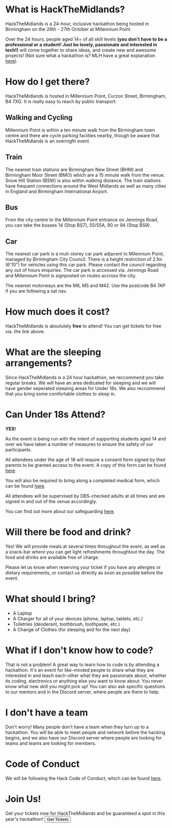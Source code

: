 # What is HackTheMidlands?
HackTheMidlands is a 24-hour, inclusive hackathon being hosted in Birmingham on the 26th - 27th October at Millennium Point.

Over the 24 hours, people aged 14+ of all skill levels **(you don't have to be a professional or a student! Just be lovely, passionate and interested in tech!)** will come together to share ideas, and create new and awesome projects! (Not sure what a hackathon is? MLH have a great explanation [here](https://mlh.io/college-administrator-hackathon-guide)).

# How do I get there?
HackTheMidlands is hosted in Millennium Point, Curzon Street, Birmingham, B4 7XG. It is really easy to reach by public transport.

## Walking and Cycling
Millennium Point is within a ten minute walk from the Birmingham town centre and there are cycle parking faciities nearby, though be aware that HackTheMidlands is an overnight event.

## Train
The nearest train stations are Birmingham New Street (BHM) and Birmingham Moor Street (BMO) which are a 15 minute walk from the venue. Snow Hill Station (BSW) is also within walking distance. The train stations have frequent connections around the West Midlands as well as many cities in England and Birmingham International Airport.

## Bus
From the city centre to the Millennium Point entrance on Jennings Road, you can take the busses 14 (Stop BS7), 55/55A, 90 or 94 (Stop BS9).

## Car
The nearest car park is a muti-storey car park adjacent to Milennium Point, managed by Birmingham City Council. There is a height restriction of 2.1m (6'10") for vehicles using this car park. Please contact the council regarding any out of hours enquiries. The car park is accessed via. Jennings Road and Millennium Point is signposted on routes accross the city.

The nearest motorways are the M6, M5 and M42. Use the postcode B4 7AP if you are following a sat nav.

# How much does it cost?
HackTheMidlands is absolutely **free** to attend! You can get tickets for free via. the link above.

# What are the sleeping arrangements?
Since HackTheMidlands is a 24 hour hackathon, we reccommend you take regular breaks. We will have an area dedicated for sleeping and we will have gender seperated sleeping areas for Under 18s. We also reccommend that you bring some comfortable clothes to sleep in.

# Can Under 18s Attend?
**YES!**

As the event is being run with the intent of supporting students aged 14 and over we have taken a number of measures to ensure the safety of our participants.

All attendees under the age of 18 will require a consent form signed by their parents to be granted access to the event. A copy of this form can be found [here](https://hackthemidlands.com/docs/safeguarding/ConsentForm.pdf).

You will also be required to bring along a completed medical form, which can be found [here](https://hackthemidlands.com/docs/medical/MedicalForm.pdf).

All attendees will be supervised by DBS-checked adults at all times and are signed in and out of the venue accordingly.

You can find out more about our safeguarding [here](https://hackthemidlands.com/safeguarding/).

# Will there be food and drink?
Yes! We will provide meals at several times throughout the event, as well as a snack-bar where you can get light refreshments throughtout the day. The food and drinks are available free of charge.

Please let us know when reserving your ticket if you have any allergies or dietary requirements, or contact us directly as soon as possible before the event.

# What should I bring?
* A Laptop
* A Charger for all of your devices (phone, laptop, tablets, etc.)
* Toiletries (deoderant, toothbrush, toothpaste, etc.)
* A Change of Clothes (for sleeping and for the next day)

# What if I don't know how to code?
That is not a problem! A great way to learn how to code is by attending a hackathon. It's an event for like-minded people to share what they are interested in and teach each-other what they are passionate about, whether its coding, electronics or anything else you want to know about. You never know what new skill you might pick up! You can also ask specific questions to our mentors and in the Discord server, where people are there to help.

# I don't have a team
Don't worry! Many people don't have a team when they turn up to a hackathon. You will be able to meet people and network before the hacking begins, and we also have our Discord server where people are looking for teams and teams are looking for members.

# Code of Conduct
We will be following the Hack Code of Conduct, which can be found [here](http://hackcodeofconduct.org/).

# Join Us!
Get your tickets now for HackTheMidlands and be guaranteed a spot in this year's hackathon!
<a href="/tickets"><button>Get Tickets</button></a>